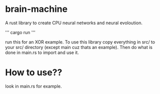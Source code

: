 # brain-machine
A rust library to create CPU neural networks and neural evoloution.

'''
cargo run
'''

run this for an XOR example.
To use this library copy everything in src/ to your src/ directory (except main cuz thats an example). Then do what is done in main.rs to import and use it.

# How to use??

look in main.rs for example.
